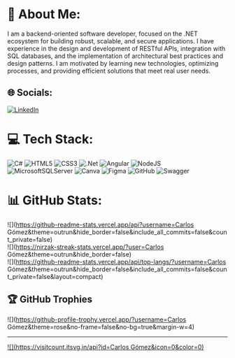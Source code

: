 # 💫 About Me:
I am a backend-oriented software developer, focused on the .NET ecosystem for building robust, scalable, and secure applications. I have experience in the design and development of RESTful APIs, integration with SQL databases, and the implementation of architectural best practices and design patterns. I am motivated by learning new technologies, optimizing processes, and providing efficient solutions that meet real user needs.


## 🌐 Socials:
[![LinkedIn](https://img.shields.io/badge/LinkedIn-%230077B5.svg?logo=linkedin&logoColor=white)](https://linkedin.com/in/https://www.linkedin.com/in/carlos-miguel-g%C3%B3mez-p%C3%A9rez-a56546338/) 

# 💻 Tech Stack:
![C#](https://img.shields.io/badge/c%23-%23239120.svg?style=flat&logo=csharp&logoColor=white) ![HTML5](https://img.shields.io/badge/html5-%23E34F26.svg?style=flat&logo=html5&logoColor=white) ![CSS3](https://img.shields.io/badge/css3-%231572B6.svg?style=flat&logo=css3&logoColor=white) ![.Net](https://img.shields.io/badge/.NET-5C2D91?style=flat&logo=.net&logoColor=white) ![Angular](https://img.shields.io/badge/angular-%23DD0031.svg?style=flat&logo=angular&logoColor=white) ![NodeJS](https://img.shields.io/badge/node.js-6DA55F?style=flat&logo=node.js&logoColor=white) ![MicrosoftSQLServer](https://img.shields.io/badge/Microsoft%20SQL%20Server-CC2927?style=flat&logo=microsoft%20sql%20server&logoColor=white) ![Canva](https://img.shields.io/badge/Canva-%2300C4CC.svg?style=flat&logo=Canva&logoColor=white) ![Figma](https://img.shields.io/badge/figma-%23F24E1E.svg?style=flat&logo=figma&logoColor=white) ![GitHub](https://img.shields.io/badge/github-%23121011.svg?style=flat&logo=github&logoColor=white) ![Swagger](https://img.shields.io/badge/-Swagger-%23Clojure?style=flat&logo=swagger&logoColor=white)
# 📊 GitHub Stats:
![](https://github-readme-stats.vercel.app/api?username=Carlos Gómez&theme=outrun&hide_border=false&include_all_commits=false&count_private=false)<br/>
![](https://nirzak-streak-stats.vercel.app/?user=Carlos Gómez&theme=outrun&hide_border=false)<br/>
![](https://github-readme-stats.vercel.app/api/top-langs/?username=Carlos Gómez&theme=outrun&hide_border=false&include_all_commits=false&count_private=false&layout=compact)

## 🏆 GitHub Trophies
![](https://github-profile-trophy.vercel.app/?username=Carlos Gómez&theme=rose&no-frame=false&no-bg=true&margin-w=4)

---
[![](https://visitcount.itsvg.in/api?id=Carlos Gómez&icon=0&color=0)](https://visitcount.itsvg.in)

<!-- Proudly created with GPRM ( https://gprm.itsvg.in ) -->

